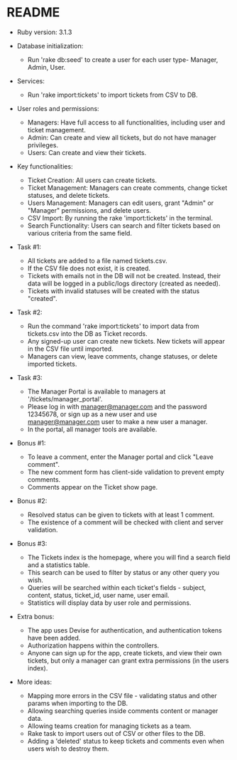 # README

* Ruby version: 3.1.3

* Database initialization: 
    - Run 'rake db:seed' to create a user for each user type- Manager, Admin, User.

* Services:
    - Run 'rake import:tickets' to import tickets from CSV to DB.

* User roles and permissions:
    - Managers: Have full access to all functionalities, including user and ticket management.
    - Admin: Can create and view all tickets, but do not have manager privileges.
    - Users: Can create and view their tickets.

* Key functionalities:
    - Ticket Creation: All users can create tickets.
    - Ticket Management: Managers can create comments, change ticket statuses, and delete tickets.
    - Users Management: Managers can edit users, grant "Admin" or "Manager" permissions, and delete users.
    - CSV Import: By running the rake 'import:tickets' in the terminal.
    - Search Functionality: Users can search and filter tickets based on various criteria from the same field.

* Task #1:
    - All tickets are added to a file named tickets.csv.
    - If the CSV file does not exist, it is created.
    - Tickets with emails not in the DB will not be created. Instead, their data will be logged in a public/logs directory (created as needed).
    - Tickets with invalid statuses will be created with the status "created".

* Task #2:
    - Run the command 'rake import:tickets' to import data from tickets.csv into the DB as Ticket records.
    - Any signed-up user can create new tickets. New tickets will appear in the CSV file until imported.
    - Managers can view, leave comments, change statuses, or delete imported tickets.

* Task #3:
    - The Manager Portal is available to managers at '/tickets/manager_portal'.
    - Please log in with manager@manager.com and the password 12345678, or sign up as a new user and use manager@manager.com user to make a new user a manager.
    - In the portal, all manager tools are available.

* Bonus #1:
    - To leave a comment, enter the Manager portal and click "Leave comment".
    - The new comment form has client-side validation to prevent empty comments.
    - Comments appear on the Ticket show page.

* Bonus #2:
    - Resolved status can be given to tickets with at least 1 comment.
    - The existence of a comment will be checked with client and server validation.

* Bonus #3:
    - The Tickets index is the homepage, where you will find a search field and a statistics table.
    - This search can be used to filter by status or any other query you wish.
    - Queries will be searched within each ticket's fields - subject, content, status, ticket_id, user name, user email.
    - Statistics will display data by user role and permissions.

* Extra bonus:
    - The app uses Devise for authentication, and authentication tokens have been added.
    - Authorization happens within the controllers.
    - Anyone can sign up for the app, create tickets, and view their own tickets, but only a manager can grant extra permissions (in the users index).

* More ideas:
    - Mapping more errors in the CSV file - validating status and other params when importing to the DB.
    - Allowing searching queries inside comments content or manager data.
    - Allowing teams creation for managing tickets as a team.
    - Rake task to import users out of CSV or other files to the DB.
    - Adding a 'deleted' status to keep tickets and comments even when users wish to destroy them.





